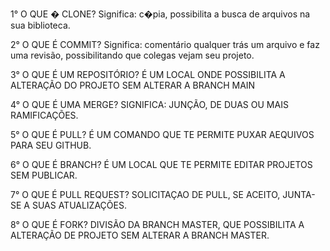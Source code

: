 1° O QUE � CLONE?
Significa: c�pia, possibilita a busca de arquivos na sua biblioteca.

2° O QUE É COMMIT? 
Significa: comentário qualquer trás um arquivo e faz uma revisão, possibilitando 
que colegas vejam seu projeto.

3° O QUE É UM REPOSITÓRIO?
É UM LOCAL ONDE POSSIBILITA A ALTERAÇÃO DO PROJETO SEM ALTERAR A BRANCH MAIN

4° O QUE É UMA MERGE? 
SIGNIFICA: JUNÇÃO, DE DUAS OU MAIS RAMIFICAÇÕES.

5° O QUE É PULL? 
É UM COMANDO QUE TE PERMITE PUXAR AEQUIVOS PARA SEU GITHUB. 

6° O QUE É BRANCH? 
É UM LOCAL QUE TE PERMITE EDITAR PROJETOS SEM PUBLICAR.

7° O QUE É PULL REQUEST? 
SOLICITAÇAO DE PULL, SE ACEITO, JUNTA-SE A SUAS ATUALIZAÇÕES.

8° O QUE É FORK? 
DIVISÃO DA BRANCH MASTER, QUE POSSIBILITA A ALTERAÇÃO DE PROJETO SEM ALTERAR A BRANCH MASTER.